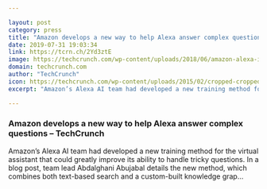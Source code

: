 ```yaml
---

layout: post
category: press
title: "Amazon develops a new way to help Alexa answer complex questions"
date: 2019-07-31 19:03:34
link: https://tcrn.ch/2Yd3ztE
image: https://techcrunch.com/wp-content/uploads/2018/06/amazon-alexa-ios.jpg?w=750
domain: techcrunch.com
author: "TechCrunch"
icon: https://techcrunch.com/wp-content/uploads/2015/02/cropped-cropped-favicon-gradient.png?w=180
excerpt: "Amazon’s Alexa AI team had developed a new training method for the virtual assistant that could greatly improve its ability to handle tricky questions. In a blog post, team lead Abdalghani Abujabal details the new method, which combines both text-based search and a custom-built knowledge grap…"

---
```


### Amazon develops a new way to help Alexa answer complex questions – TechCrunch

Amazon’s Alexa AI team had developed a new training method for the virtual assistant that could greatly improve its ability to handle tricky questions. In a blog post, team lead Abdalghani Abujabal details the new method, which combines both text-based search and a custom-built knowledge grap…